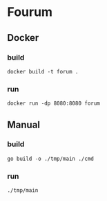 # Fourum

## Docker

### build

`docker build -t forum .`

### run

`docker run -dp 8080:8080 forum`

## Manual

### build

`go build -o ./tmp/main ./cmd`

### run

`./tmp/main`
